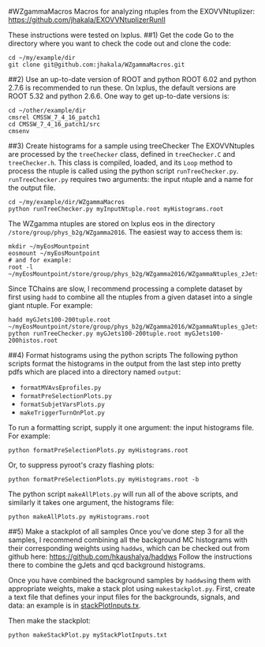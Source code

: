 #WZgammaMacros
Macros for analyzing ntuples from the EXOVVNtuplizer: https://github.com/jhakala/EXOVVNtuplizerRunII

These instructions were tested on lxplus.
##1) Get the code
Go to the directory where you want to check the code out and clone the code:
```
cd ~/my/example/dir
git clone git@github.com:jhakala/WZgammaMacros.git
```
##2) Use an up-to-date version of ROOT and python
ROOT 6.02 and python 2.7.6 is recommended to run these. On lxplus, the default versions are ROOT 5.32 and python 2.6.6. One way to get up-to-date versions is:
```
cd ~/other/example/dir
cmsrel CMSSW_7_4_16_patch1
cd CMSSW_7_4_16_patch1/src
cmsenv
```
##3) Create histograms for a sample using treeChecker
The EXOVVNtuples are processed by the `treeChecker` class, defined in `treeChecker.C` and `treeChecker.h`. This class is compiled, loaded, and its `Loop` method to process the ntuple is called using the python script `runTreeChecker.py`. `runTreeChecker.py` requires two arguments: the input ntuple and a name for the output file.
```
cd ~/my/example/dir/WZgammaMacros
python runTreeChecker.py myInputNtuple.root myHistograms.root
```

The WZgamma ntuples are stored on lxplus eos in the directory `/store/group/phys_b2g/WZgamma2016`. The easiest way to access them is:
```
mkdir ~/myEosMountpoint
eosmount ~/myEosMountpoint
# and for example:
root -l ~/myEosMountpoint/store/group/phys_b2g/WZgamma2016/WZgammaNtuples_zJetsToQQHT600toInf_Jan14/flatTuple_1.root
```
Since TChains are slow, I recommend processing a complete dataset by first using `hadd` to combine all the ntuples from a given dataset into a single giant ntuple. For example:
```
hadd myGJets100-200tuple.root ~/myEosMountpoint/store/group/phys_b2g/WZgamma2016/WZgammaNtuples_gJetsHT100to200_Jan13/*.root
python runTreeChecker.py myGJets100-200tuple.root myGJets100-200histos.root
```

##4) Format histograms using the python scripts
The following python scripts format the histograms in the output from the last step into pretty pdfs which are placed into a directory named `output`:
* `formatMVAvsEprofiles.py`
* `formatPreSelectionPlots.py`
* `formatSubjetVarsPlots.py`
* `makeTriggerTurnOnPlot.py`

To run a formatting script, supply it one argument: the input histograms file. For example:
```
python formatPreSelectionPlots.py myHistograms.root
```
Or, to suppress pyroot's crazy flashing plots:
```
python formatPreSelectionPlots.py myHistograms.root -b
```
The python script `makeAllPlots.py` will run all of the above scripts, and similarly it takes one argument, the histograms file:
```
python makeAllPlots.py myHistograms.root
```
##5) Make a stackplot of all samples
Once you've done step 3 for all the samples, I recommend combining all the background MC histograms with their corresponding weights using `haddws`, which can be checked out from github here: https://github.com/hkaushalya/haddws
Follow the instructions there to combine the gJets and qcd background histograms.

Once you have combined the background samples by `haddws`ing them with appropriate weights, make a stack plot using `makestackplot.py`. First, create a text file that defines your input files for the backgrounds, signals, and data: an example is in [stackPlotInputs.tx](stackPlotInputs.tx).

Then make the stackplot:
```
python makeStackPlot.py myStackPlotInputs.txt
```

